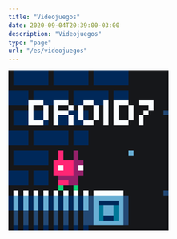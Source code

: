 ```yaml
---
title: "Videojuegos"
date: 2020-09-04T20:39:00-03:00
description: "Videojuegos"
type: "page"
url: "/es/videojuegos"
---
```


[![DROID7](droid7/thumbnail.gif)](droid7)
